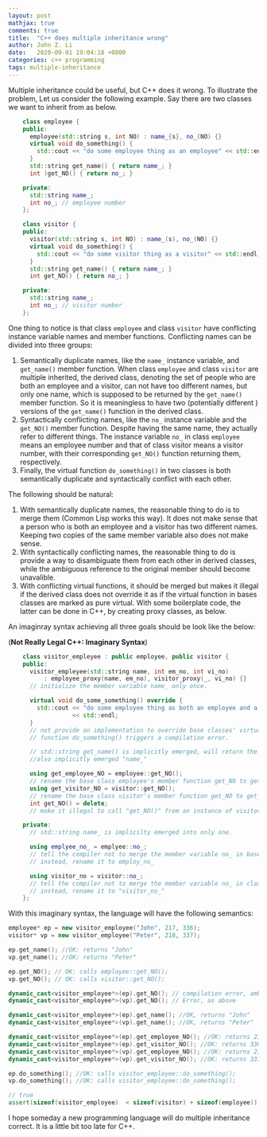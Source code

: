 ```yaml
---
layout: post
mathjax: true
comments: true
title:  "C++ does multiple inheritance wrong"
author: John Z. Li
date:   2020-09-01 19:04:18 +0800
categories: c++ programming
tags: multiple-inheritance
---
```


Multiple inheritance could be useful, but C++ does it wrong.
To illustrate the problem, Let us consider the following example.
Say there are two classes we want to inherit from as below.
```cpp
    class employee {
    public:
      employee(std::string s, int NO) : name_{s}, no_(NO) {}
      virtual void do_something() {
        std::cout << "do some employee thing as an employee" << std::endl;
      }
      std::string get_name() { return name_; }
      int )get_NO() { return no_; }

    private:
      std::string name_;
      int no_; // employee number
    };

    class visitor {
    public:
      visitor(std::string s, int NO) : name_(s), no_(NO) {}
      virtual void do_something() {
        std::cout << "do some visitor thing as a visitor" << std::endl;
      }
      std::string get_name() { return name_; }
      int get_NO() { return no_; }

    private:
      std::string name_;
      int no_; // visitor number
    };
```

One thing to notice is that class `employee` and class `visitor` have
conflicting instance variable names and member functions.
Conflicting names
can be divided into three groups:

1. Semantically duplicate names, like the `name_`
instance variable, and `get_name()` member function.
When class `employee` and class `visitor` are multiple inherited,
the derived class, denoting the set of people who are both an employee and a visitor,
can not have too different names, but only one name,
which is supposed to be returned by the `get_name()` member function.
So it is meaningless to have two (potentially different ) versions of the `get_name()`
function in the derived class.
2. Syntactically conflicting names, like the `no_` instance variable and the `get_NO()`
member function.
Despite having the same name, they actually refer to different things.
The instance variable `no_` in class `employee` means an employee number
and that of class visitor means a visitor number,
with their corresponding `get_NO()` function returning them, respectively.
3. Finally, the virtual function `do_something()` in two classes
is both semantically duplicate and syntactically conflict with each other.

The following should be natural:
1.  With semantically duplicate names, the reasonable thing to
do is to merge them (Common Lisp works this way).
It does not make sense that a person who is both an employee and a visitor has two different names.
Keeping two copies of the same member variable also does not make sense.
2. With syntactically
conflicting names, the reasonable thing to do is provide a way to
disambiguate them from each other in derived classes, while the ambiguous reference to
the original member should become unavalible.
3. With conflicting virtual functions, it should be merged but makes it illegal if
the derived class does not override it as if the virtual function in bases classes
are marked as pure virtual.
With some boilerplate code, the latter can be done in C++, by creating proxy classes, as below.

An imaginray syntax achieving all three goals should be look like the below:

(**Not Really Legal C++: Imaginary Syntax**)
```cpp
    class visitor_empleyee : public employee, public visitor {
    public:
      visitor_empleyee(std::string name, int em_no, int vi_no)
          : employee_proxy(name, em_no), visitor_proxy(_, vi_no) {}
      // initialize the member variable name_ only once.

      virtual void do_some_something() override {
        std::cout << "do some employee thing as both an employee and a vistor"
                  << std::endl;
      }
      // not provide an implementation to override base classes' virtual member
      // function do_something() triggers a compilation error.

      // std::string get_name() is implicitly emerged, will return the value of
      //also implicitly emerged "name_"

      using get_employee_NO = employee::get_NO();
	  // rename the base class employee's member function get_NO to get_employee_NO
      using get_visitor_NO = visitor::get_NO();
	  // rename the base class visitor's member function get_NO to get_visitor_NO
      int get_NO() = delete;
	  // make it illegal to call "get_NO()" from an instance of visitor_employee

    private:
      // std::string name_ is implicilty emerged into only one.

      using emplyee_no_ = emplyee::no_;
      // tell the compiler not to merge the member variable no_ in base class employee,
      // instead, rename it to employ_no_

      using visitor_no = visitor::no_;
      // tell the compiler not to merge the member variable no_ in class visitor,
      // instead, rename it to "visitor_no_"
    };
```

With this imaginary syntax, the language will have the following semantics:
```cpp
employee* ep = new visitor_employee("John", 217, 336);
visitor* vp = new visitor_employee("Peter", 218, 337);

ep.get_name(); //OK: returns "John"
vp.get_name(); //OK: returns "Peter"

ep.get_NO(); // OK: calls employee::get_NO();
vp.get_NO(); // OK: calls visitor::get_NO();

dynamic_cast<visitor_employee*>(ep).get_NO(); // compilation error, ambiguous.
dynamic_cast<visitor_employee*>(vp).get_NO(); // Error, as above

dynamic_cast<visitor_employee*>(ep).get_name(); //OK, returns "John"
dynamic_cast<visitor_employee*>(vp).get_name(); //OK, returns "Peter"

dynamic_cast<visitor_employee*>(ep).get_employee_NO(); //OK: returns 217
dynamic_cast<visitor_employee*>(ep).get_visitor_NO(); //OK: returns 336
dynamic_cast<visitor_employee*>(vp).get_employee_NO(); //OK: returns 218
dynamic_cast<visitor_employee*>(vp).get_visitor_NO(); //OK: returns 337

ep.do_something(); //OK: calls visitor_employee::do_something();
vp.do_something(); //OK: calls visitor_employee::do_something();

// true
assert(sizeof(visitor_employee)  < sizeof(visitor) + sizeof(employee));

```

I hope someday a new programming language will do multiple inheritance correct.
It is a little bit too late for C++.

